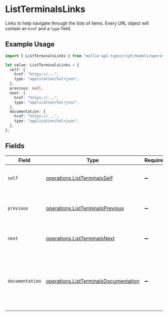 # ListTerminalsLinks

Links to help navigate through the lists of items. Every URL object will contain an `href` and a `type` field.

## Example Usage

```typescript
import { ListTerminalsLinks } from "mollie-api-typescript/models/operations";

let value: ListTerminalsLinks = {
  self: {
    href: "https://...",
    type: "application/hal+json",
  },
  previous: null,
  next: {
    href: "https://...",
    type: "application/hal+json",
  },
  documentation: {
    href: "https://...",
    type: "application/hal+json",
  },
};
```

## Fields

| Field                                                                                          | Type                                                                                           | Required                                                                                       | Description                                                                                    |
| ---------------------------------------------------------------------------------------------- | ---------------------------------------------------------------------------------------------- | ---------------------------------------------------------------------------------------------- | ---------------------------------------------------------------------------------------------- |
| `self`                                                                                         | [operations.ListTerminalsSelf](../../models/operations/listterminalsself.md)                   | :heavy_minus_sign:                                                                             | The URL to the current set of items.                                                           |
| `previous`                                                                                     | [operations.ListTerminalsPrevious](../../models/operations/listterminalsprevious.md)           | :heavy_minus_sign:                                                                             | The previous set of items, if available.                                                       |
| `next`                                                                                         | [operations.ListTerminalsNext](../../models/operations/listterminalsnext.md)                   | :heavy_minus_sign:                                                                             | The next set of items, if available.                                                           |
| `documentation`                                                                                | [operations.ListTerminalsDocumentation](../../models/operations/listterminalsdocumentation.md) | :heavy_minus_sign:                                                                             | In v2 endpoints, URLs are commonly represented as objects with an `href` and `type` field.     |